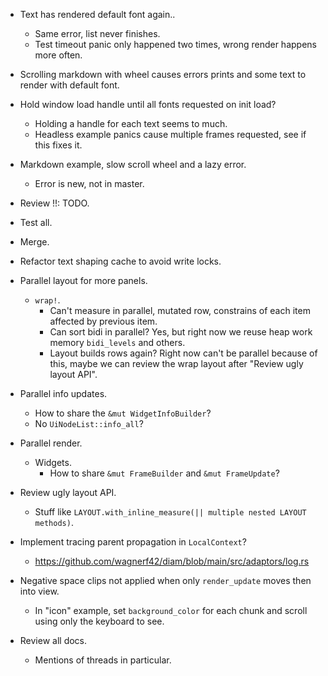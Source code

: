 * Text has rendered default font again..
    - Same error, list never finishes.
    - Test timeout panic only happened two times, wrong render happens more often.

* Scrolling markdown with wheel causes errors prints and some text to render with default font.

* Hold window load handle until all fonts requested on init load?
    - Holding a handle for each text seems to much.
    - Headless example panics cause multiple frames requested, see if this fixes it.
* Markdown example, slow scroll wheel and a lazy error.
    - Error is new, not in master.

* Review !!: TODO.
* Test all.
* Merge.

* Refactor text shaping cache to avoid write locks.

* Parallel layout for more panels.
    - `wrap!`.
        - Can't measure in parallel, mutated row, constrains of each item affected by previous item.
        - Can sort bidi in parallel? Yes, but right now we reuse heap work memory `bidi_levels` and others.
        - Layout builds rows again? Right now can't be parallel because of this, maybe we can review the wrap layout after
          "Review ugly layout API".

* Parallel info updates.
    - How to share the `&mut WidgetInfoBuilder`?
    - No `UiNodeList::info_all`?

* Parallel render.
    - Widgets.
        - How to share `&mut FrameBuilder` and `&mut FrameUpdate`?

* Review ugly layout API.
    - Stuff like `LAYOUT.with_inline_measure(|| multiple nested LAYOUT methods)`.

* Implement tracing parent propagation in `LocalContext`?
    - https://github.com/wagnerf42/diam/blob/main/src/adaptors/log.rs

* Negative space clips not applied when only `render_update` moves then into view.
    - In "icon" example, set `background_color` for each chunk and scroll using only the keyboard to see.

* Review all docs.
    - Mentions of threads in particular.